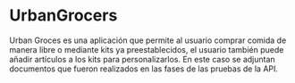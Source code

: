 # UrbanGrocers
Urban Groces es una aplicación que permite al usuario comprar comida de manera libre o mediante kits ya preestablecidos, el usuario también puede añadir artículos a los kits para personalizarlos.
En este caso se adjuntan documentos que fueron realizados en las fases de las pruebas de la API.
